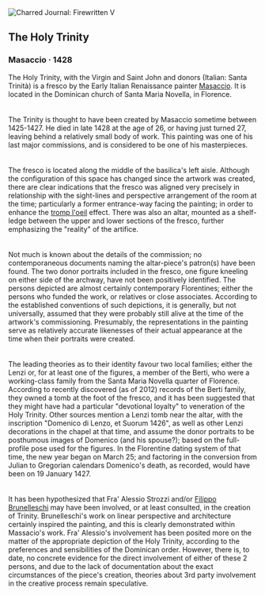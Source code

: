 <div class="artwork-of-the-day">
  <div class="container">
    <div class="img-wrapper">
      <img
        src="https://uploads5.wikiart.org/images/masaccio/the-trinity-1428.jpg!Large.jpg"
        alt="Charred Journal: Firewritten V" />
    </div>
    <div class="artwork-detail">
      <div class="artwork-origin"> 
        <h2 class="artwork-name">The Holy Trinity</h2>
        <h3 class="artist">
          Masaccio
                    ·  1428
        </h3>
      </div>
      <p class="description">
        <span class="artwork-description-text ng-binding" ng-bind-html="viewModel.ArtworkOfTheDay.Description | unsafe">The Holy Trinity, with the Virgin and Saint John and donors (Italian: Santa Trinità) is a fresco by the Early Italian Renaissance painter <a target="_blank" href="/en/masaccio">Masaccio</a>. It is located in the Dominican church of Santa Maria Novella, in Florence.<br>
<br>
<br>The Trinity is thought to have been created by Masaccio sometime between 1425-1427.  He died in late 1428 at the age of 26, or having just turned 27, leaving behind a relatively small body of work.  This painting was one of his last major commissions, and is considered to be one of his masterpieces. <br>
<br>
<br>The fresco is located along the middle of the basilica's left aisle.  Although the configuration of this space has changed since the artwork was created, there are clear indications that the fresco was aligned very precisely in relationship with the sight-lines and perspective arrangement of the room at the time; particularly a former entrance-way facing the painting; in order to enhance the <a target="_blank" href="/en/paintings-by-genre/trompe-loeil">tromp l'oeil</a> effect. There was also an altar, mounted as a shelf-ledge between the upper and lower sections of the fresco, further emphasizing the "reality" of the artifice.<br>
<br>
<br>Not much is known about the details of the commission; no contemporaneous documents naming the altar-piece's patron(s) have been found.  The two donor portraits included in the fresco, one figure kneeling on either side of the archway, have not been positively identified.  The persons depicted are almost certainly contemporary Florentines; either the persons who funded the work, or relatives or close associates.  According to the established conventions of such depictions, it is generally, but not universally, assumed that they were probably still alive at the time of the artwork's commissioning.  Presumably, the representations in the painting serve as relatively accurate likenesses of their actual appearance at the time when their portraits were created.<br>
<br>
<br>The leading theories as to their identity favour two local families; either the Lenzi or, for at least one of the figures, a member of the Berti, who were a working-class family from the Santa Maria Novella quarter of Florence.  According to recently discovered (as of 2012) records of the Berti family, they owned a tomb at the foot of the fresco, and it has been suggested that they might have had a particular "devotional loyalty" to veneration of the Holy Trinity.  Other sources mention a Lenzi tomb near the altar, with the inscription "Domenico di Lenzo, et Suorum 1426", as well as other Lenzi decorations in the chapel at that time, and assume the donor portraits to be posthumous images of Domenico (and his spouse?); based on the full-profile pose used for the figures.  In the Florentine dating system of that time, the new year began on March 25; and factoring in the conversion from Julian to Gregorian calendars Domenico's death, as recorded, would have been on 19 January 1427.<br>
<br>
<br>It has been hypothesized that Fra' Alessio Strozzi and/or <a target="_blank" href="/en/filippo-brunelleschi">Filippo Brunelleschi</a> may have been involved, or at least consulted, in the creation of Trinity.  Brunelleschi's work on linear perspective and architecture certainly inspired the painting, and this is clearly demonstrated within Massacio's work.  Fra' Alessio's involvement has been posited more on the matter of the appropriate depiction of the Holy Trinity, according to the preferences and sensibilities of the Dominican order.  However, there is, to date, no concrete evidence for the direct involvement of either of these 2 persons, and due to the lack of documentation about the exact circumstances of the piece's creation, theories about 3rd party involvement in the creative process remain speculative.<br></span>
                        <div class="text-shadow-container" ng-show="showShadow" style=""></div>
      </p>
    </div>
  </div>

</div>
